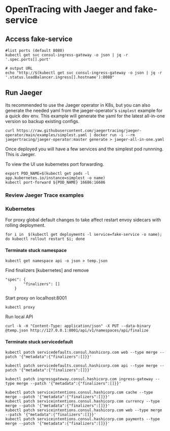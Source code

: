 # OpenTracing with Jaeger and fake-service

## Access fake-service
```
#list ports (default 8080)
kubectl get svc consul-ingress-gateway -o json | jq -r '.spec.ports[].port'

# output URL
echo "http://$(kubectl get svc consul-ingress-gateway -o json | jq -r '.status.loadBalancer.ingress[].hostname'):8080"
```

## Run Jaeger
Its recommended to use the Jaeger operator in K8s, but you can also generate the needed yaml from the jaeger-operator's `simplest` example for a quick dev env.  This example will generate the yaml for the latest all-in-one version so backup existing configs.
```
curl https://raw.githubusercontent.com/jaegertracing/jaeger-operator/main/examples/simplest.yaml | docker run -i --rm jaegertracing/jaeger-operator:master generate > jaeger-all-in-one.yaml
```
Once deployed you will have a few services and the simplest pod runnning.  This is Jaeger.

To view the UI use kubernetes port forwarding.
```
export POD_NAME=$(kubectl get pods -l app.kubernetes.io/instance=simplest -o name)
kubectl port-forward ${POD_NAME} 16686:16686
```

### Review Jaeger Trace examples


### Kubernetes

For proxy global default changes to take affect restart envoy sidecars with rolling deployment.
```
for i in  $(kubectl get deployments -l service=fake-service -o name); do kubectl rollout restart $i; done
```

#### Terminate stuck namespace
```
kubectl get namespace api -o json > temp.json
```
Find finalizers [kubernetes] and remove
```
"spec": {
        "finalizers": []
    }
```

Start proxy on localhost:8001
```
kubectl proxy
```

Run local API 
```
curl -k -H "Content-Type: application/json" -X PUT --data-binary @temp.json http://127.0.0.1:8001/api/v1/namespaces/api/finalize

```

#### Terminate stuck servicedefault
```
kubectl patch servicedefaults.consul.hashicorp.com web --type merge --patch '{"metadata":{"finalizers":[]}}'

kubectl patch servicedefaults.consul.hashicorp.com api --type merge --patch '{"metadata":{"finalizers":[]}}'

kubectl patch ingressgateway.consul.hashicorp.com ingress-gateway --type merge --patch '{"metadata":{"finalizers":[]}}'

kubectl patch serviceintentions.consul.hashicorp.com cache --type merge --patch '{"metadata":{"finalizers":[]}}'
kubectl patch serviceintentions.consul.hashicorp.com currency --type merge --patch '{"metadata":{"finalizers":[]}}'
kubectl patch serviceintentions.consul.hashicorp.com web --type merge --patch '{"metadata":{"finalizers":[]}}'
kubectl patch serviceintentions.consul.hashicorp.com payments --type merge --patch '{"metadata":{"finalizers":[]}}'
```